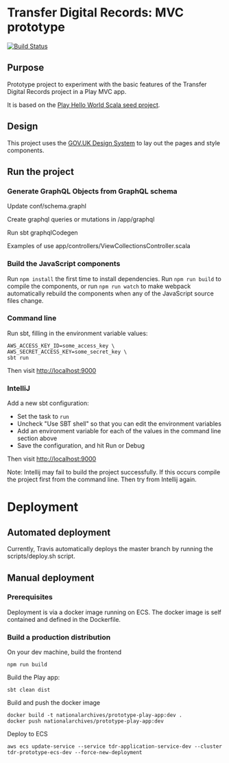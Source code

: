 # Transfer Digital Records: MVC prototype
[![Build Status](https://travis-ci.org/nationalarchives/tdr-prototype-mvc.svg?branch=master)](https://travis-ci.org/nationalarchives/tdr-prototype-mvc)

## Purpose

Prototype project to experiment with the basic features of the Transfer Digital Records project in a Play MVC app.

It is based on the [Play Hello World Scala seed project][hello-world].

[hello-world]: https://github.com/playframework/play-samples/tree/2.7.x/play-scala-hello-world-tutorial

## Design

This project uses the [GOV.UK Design System][govuk-design] to lay out the pages and style components.

[govuk-design]: https://design-system.service.gov.uk/

## Run the project

### Generate GraphQL Objects from GraphQL schema

Update conf/schema.graphl 

Create graphql queries or mutations in /app/graphql

Run sbt graphqlCodegen

Examples of use app/controllers/ViewCollectionsController.scala


### Build the JavaScript components

Run `npm install` the first time to install dependencies.
Run `npm run build` to compile the components, or run `npm run watch` to make webpack automatically rebuild the
components when any of the JavaScript source files change.

### Command line

Run sbt, filling in the environment variable values:

```
AWS_ACCESS_KEY_ID=some_access_key \
AWS_SECRET_ACCESS_KEY=some_secret_key \
sbt run
```

Then visit <http://localhost:9000>

### IntelliJ

Add a new sbt configuration:

- Set the task to `run`
- Uncheck "Use SBT shell" so that you can edit the environment variables
- Add an environment variable for each of the values in the command line section above
- Save the configuration, and hit Run or Debug

Then visit <http://localhost:9000>

Note: Intellij may fail to build the project successfully. If this occurs compile the project first from the command line. Then try from Intellij again.

# Deployment

## Automated deployment

Currently, Travis automatically deploys the master branch by running the scripts/deploy.sh script.

## Manual deployment

### Prerequisites

Deployment is via a docker image running on ECS. The docker image is self contained and defined in the Dockerfile.

### Build a production distribution

On your dev machine, build the frontend

```
npm run build
```

Build the Play app:

```
sbt clean dist
```

Build and push the docker image
```
docker build -t nationalarchives/prototype-play-app:dev .
docker push nationalarchives/prototype-play-app:dev
```

Deploy to ECS
```
aws ecs update-service --service tdr-application-service-dev --cluster tdr-prototype-ecs-dev --force-new-deployment
```

